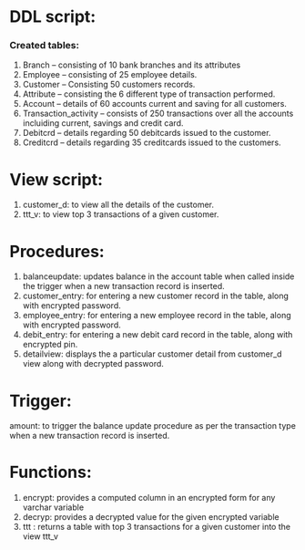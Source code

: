 # DDL script:
### Created tables:
1. Branch – consisting of 10  bank branches and its attributes
2. Employee – consisting of 25 employee details.
3. Customer – Consisting 50 customers records.
4. Attribute – consisting the 6 different type of transaction performed.
5. Account – details of 60 accounts current and saving for all customers.
6. Transaction_activity – consists of 250 transactions over all the accounts incluiding current, savings and credit card.
7. Debitcrd – details regarding 50 debitcards issued to the customer.
8. Creditcrd – details regarding 35 creditcards issued to the customers.

# View script:
1. customer_d: to view all the details of the customer.
2. ttt_v: to view top 3 transactions of a given customer.

# Procedures:
1. balanceupdate: updates balance in the account table when called inside the trigger when a new transaction record is inserted.
2. customer_entry: for entering a new customer record in the table, along with encrypted password.
3. employee_entry: for entering a new employee record in the table, along with encrypted password.
4. debit_entry: for entering a new debit card record in the table, along with encrypted pin.
5. detailview: displays the a particular customer detail from customer_d view along with decrypted password.

# Trigger:
amount: to trigger the balance update procedure as per the transaction type when a new transaction record is inserted.

# Functions:
1. encrypt: provides a computed column in an encrypted form for any varchar variable
2. decryp: provides a decrypted value for the given encrypted variable
3. ttt : returns a table with top 3 transactions for a given customer into the view ttt_v
